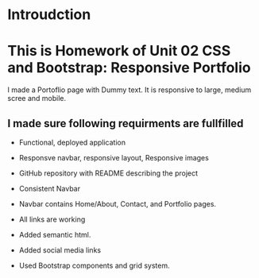 # Introudction

# This is Homework of Unit 02 CSS and Bootstrap: Responsive Portfolio

I made a Portoflio page with Dummy text. It is responsive to large, medium scree and mobile. 

## I made sure following requirments are fullfilled


* Functional, deployed application

* Responsve navbar, responsive layout, Responsive images

* GitHub repository with README describing the project

* Consistent Navbar

* Navbar contains Home/About, Contact, and Portfolio pages.

* All links are working

* Added semantic html.

* Added social media links

* Used Bootstrap components and grid system.


